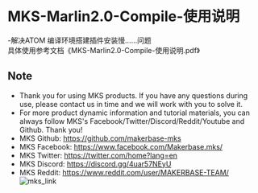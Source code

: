 # MKS-Marlin2.0-Compile-使用说明
-解决ATOM 编译环境搭建插件安装慢……问题<br>
具体使用参考文档《MKS-Marlin2.0-Compile-使用说明.pdf》

## Note
- Thank you for using MKS products. If you have any questions during use, please contact us in time and we will work with you to solve it.
- For more product dynamic information and tutorial materials, you can always follow MKS's Facebook/Twitter/Discord/Reddit/Youtube and Github. Thank you!
- MKS Github: https://github.com/makerbase-mks  
- MKS Facebook: https://www.facebook.com/Makerbase.mks/  
- MKS Twitter: https://twitter.com/home?lang=en  
- MKS Discord: https://discord.gg/4uar57NEyU
- MKS Reddit: https://www.reddit.com/user/MAKERBASE-TEAM/ 
![mks_link](https://user-images.githubusercontent.com/12979070/149612726-ad4714ea-c8af-4db3-be5e-199c6ad4620b.png)
